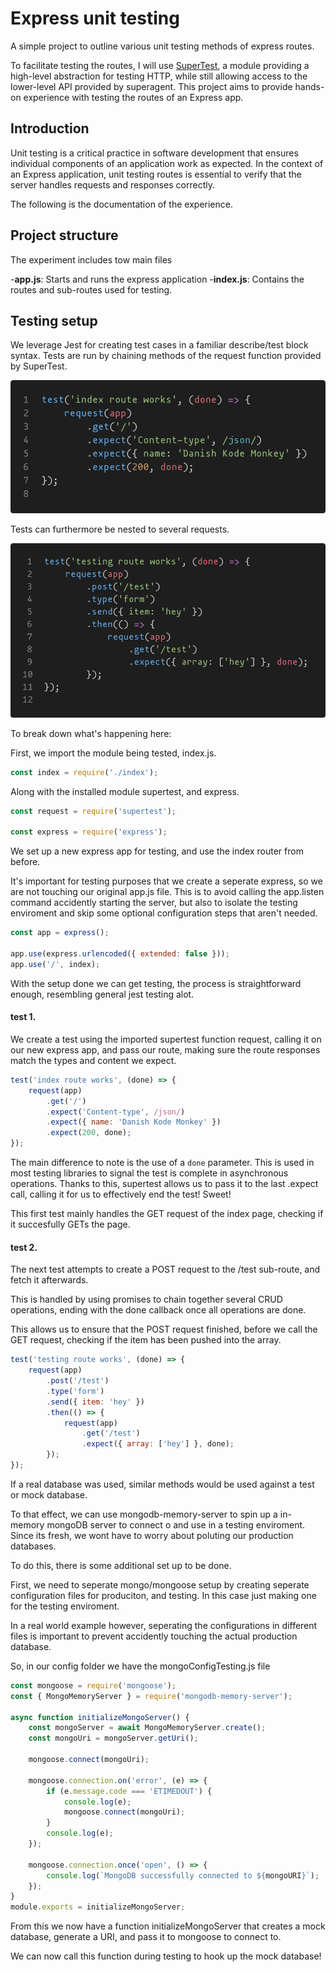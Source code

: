 # Express unit testing

A simple project to outline various unit testing methods of express routes.

To facilitate testing the routes, I will use [SuperTest](https://github.com/ladjs/supertest), a module providing a high-level abstraction for testing HTTP, while still allowing access to the lower-level API provided by superagent. This project aims to provide hands-on experience with testing the routes of an Express app.

## Introduction

Unit testing is a critical practice in software development that ensures individual components of an application work as expected. In the context of an Express application, unit testing routes is essential to verify that the server handles requests and responses correctly.

The following is the documentation of the experience.

## Project structure

The experiment includes tow main files

-**app.js**: Starts and runs the express application -**index.js**: Contains the routes and sub-routes used for testing.

## Testing setup

We leverage Jest for creating test cases in a familiar describe/test block syntax. Tests are run by chaining methods of the request function provided by SuperTest.

![Code 1, a unit test](./codesnaps/code1.png)

Tests can furthermore be nested to several requests.

![Code 2, a unit test with nesting](./codesnaps/code2.png)

To break down what's happening here:

First, we import the module being tested, index.js.

```javascript
const index = require('./index');
```

Along with the installed module supertest, and express.

```javascript
const request = require('supertest');

const express = require('express');
```

We set up a new express app for testing, and use the index router from before.

It's important for testing purposes that we create a seperate express, so we are not touching our original app.js file. This is to avoid calling the app.listen command accidently starting the server, but also to isolate the testing enviroment and skip some optional configuration steps that aren't needed.

```javascript
const app = express();

app.use(express.urlencoded({ extended: false }));
app.use('/', index);
```

With the setup done we can get testing, the process is straightforward enough, resembling general jest testing alot.

#### test 1.

We create a test using the imported supertest function request, calling it on our new express app, and pass our route, making sure the route responses match the types and content we expect.

```javascript
test('index route works', (done) => {
    request(app)
        .get('/')
        .expect('Content-type', /json/)
        .expect({ name: 'Danish Kode Monkey' })
        .expect(200, done);
});
```

The main difference to note is the use of a `done` parameter. This is used in most testing libraries to signal the test is complete in asynchronous operations. Thanks to this, supertest allows us to pass it to the last .expect call, calling it for us to effectively end the test! Sweet!

This first test mainly handles the GET request of the index page, checking if it succesfully GETs the page.

#### test 2.

The next test attempts to create a POST request to the /test sub-route, and fetch it afterwards.

This is handled by using promises to chain together several CRUD operations, ending with the done callback once all operations are done.

This allows us to ensure that the POST request finished, before we call the GET request, checking if the item has been pushed into the array.

```javascript
test('testing route works', (done) => {
    request(app)
        .post('/test')
        .type('form')
        .send({ item: 'hey' })
        .then(() => {
            request(app)
                .get('/test')
                .expect({ array: ['hey'] }, done);
        });
});
```

If a real database was used, similar methods would be used against a test or mock database.

To that effect, we can use mongodb-memory-server to spin up a in-memory mongoDB server to connect o and use in a testing enviroment. Since its fresh, we wont have to worry about poluting our production databases.

To do this, there is some additional set up to be done.

First, we need to seperate mongo/mongoose setup by creating seperate configuration files for produciton, and testing. In this case just making one for the testing enviroment.

In a real world example however, seperating the configurations in different files is important to prevent accidently touching the actual production database.

So, in our config folder we have the mongoConfigTesting.js file

```javascript
const mongoose = require('mongoose');
const { MongoMemoryServer } = require('mongodb-memory-server');

async function initializeMongoServer() {
    const mongoServer = await MongoMemoryServer.create();
    const mongoUri = mongoServer.getUri();

    mongoose.connect(mongoUri);

    mongoose.connection.on('error', (e) => {
        if (e.message.code === 'ETIMEDOUT') {
            console.log(e);
            mongoose.connect(mongoUri);
        }
        console.log(e);
    });

    mongoose.connection.once('open', () => {
        console.log(`MongoDB successfully connected to ${mongoURI}`);
    });
}
module.exports = initializeMongoServer;
```

From this we now have a function initializeMongoServer that creates a mock database, generate a URI, and pass it to mongoose to connect to.

We can now call this function during testing to hook up the mock database!
